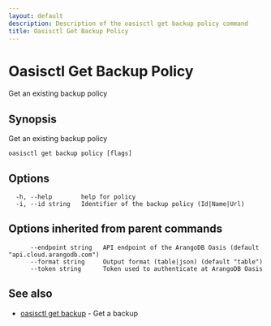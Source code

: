 ```yaml
---
layout: default
description: Description of the oasisctl get backup policy command
title: Oasisctl Get Backup Policy
---
```

# Oasisctl Get Backup Policy

Get an existing backup policy

## Synopsis

Get an existing backup policy

```
oasisctl get backup policy [flags]
```

## Options

```
  -h, --help        help for policy
  -i, --id string   Identifier of the backup policy (Id|Name|Url)
```

## Options inherited from parent commands

```
      --endpoint string   API endpoint of the ArangoDB Oasis (default "api.cloud.arangodb.com")
      --format string     Output format (table|json) (default "table")
      --token string      Token used to authenticate at ArangoDB Oasis
```

## See also

* [oasisctl get backup](oasisctl-get-backup.html)	 - Get a backup


